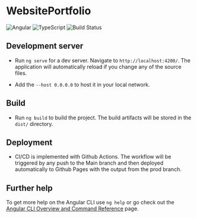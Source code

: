 # WebsitePortfolio
![Angular](https://img.shields.io/badge/angular-18.3.1-%23DD0031.svg?style=for-the-badge&logo=angular&logoColor=white)
![TypeScript](https://img.shields.io/badge/typescript-5.5.2-%23007ACC.svg?style=for-the-badge&logo=typescript&logoColor=white)
![Build Status](https://github.com/juanE98/website-portfolio/actions/workflows/main.yaml/badge.svg)

## Development server

- Run `ng serve` for a dev server. Navigate to `http://localhost:4200/`. The application will automatically reload if you change any of the source files.

- Add the `--host 0.0.0.0` to host it in your local network.


## Build

- Run `ng build` to build the project. The build artifacts will be stored in the `dist/` directory.

## Deployment

- CI/CD is implemented with Github Actions. The workflow will be triggered by any push to the Main branch and then deployed automatically to Github Pages with the output from the prod branch. 

## Further help

To get more help on the Angular CLI use `ng help` or go check out the [Angular CLI Overview and Command Reference](https://angular.dev/tools/cli) page.
